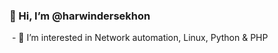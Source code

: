 ### 👋 Hi, I’m @harwindersekhon
<img src="">
- 👀 I’m interested in Network automation, Linux, Python & PHP
